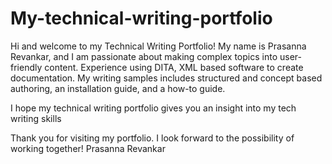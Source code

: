 # My-technical-writing-portfolio
Hi and welcome to my Technical Writing Portfolio! My name is Prasanna Revankar, and I am passionate about making complex topics into user-friendly content.
Experience using DITA, XML based software to create documentation. 
My writing samples includes structured and concept based authoring, an installation guide, and a how-to guide.

I hope my technical writing portfolio gives you an insight into my tech writing skills

Thank you for visiting my portfolio. I look forward to the possibility of working together!
Prasanna Revankar
